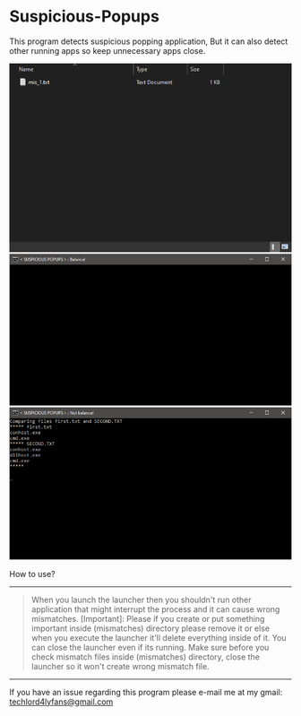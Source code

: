# Suspicious-Popups
This program detects suspicious popping application, But it can also detect other running apps so keep unnecessary apps close.

![](.github/sample_0.png)
![](.github/sample_1.png)
![](.github/sample_2.png)

How to use?
________________________________________

> When you launch the launcher then you shouldn't run other application that might interrupt
the process and it can cause wrong mismatches.
> [Important]: Please if you create or put something important inside (mismatches) directory please remove it
or else when you execute the launcher it'll delete everything inside of it.
> You can close the launcher even if its running.
> Make sure before you check mismatch files inside (mismatches) directory, close the launcher so it won't
create wrong mismatch file.
________________________________________

If you have an issue regarding this program please e-mail
me at my gmail: techlord4lyfans@gmail.com
